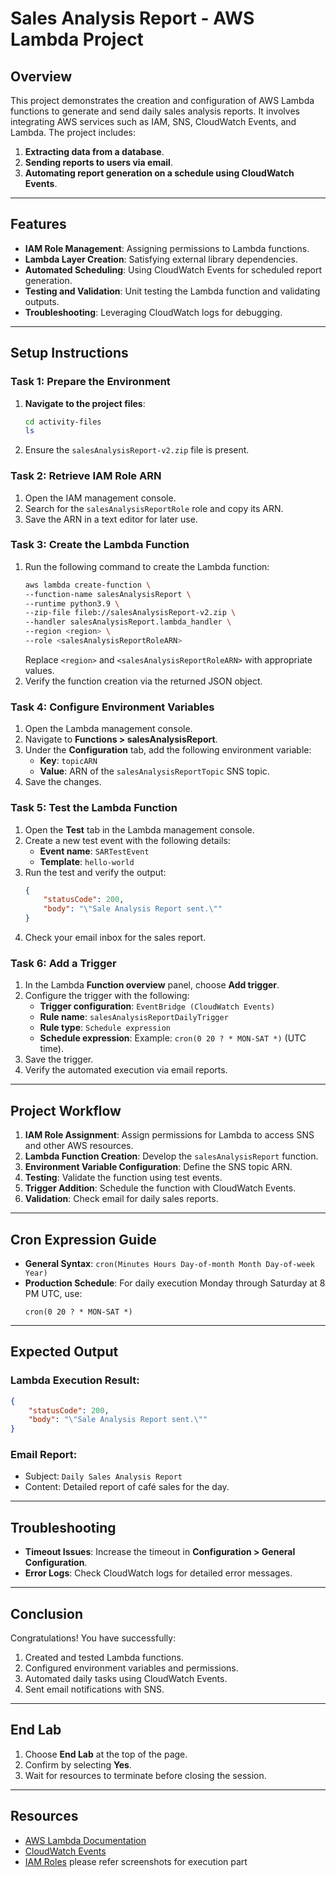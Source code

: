 # Sales Analysis Report - AWS Lambda Project

## Overview
This project demonstrates the creation and configuration of AWS Lambda functions to generate and send daily sales analysis reports. It involves integrating AWS services such as IAM, SNS, CloudWatch Events, and Lambda. The project includes:

1. **Extracting data from a database**.
2. **Sending reports to users via email**.
3. **Automating report generation on a schedule using CloudWatch Events**.

---

## Features
- **IAM Role Management**: Assigning permissions to Lambda functions.
- **Lambda Layer Creation**: Satisfying external library dependencies.
- **Automated Scheduling**: Using CloudWatch Events for scheduled report generation.
- **Testing and Validation**: Unit testing the Lambda function and validating outputs.
- **Troubleshooting**: Leveraging CloudWatch logs for debugging.

---

## Setup Instructions

### Task 1: Prepare the Environment
1. **Navigate to the project files**:
   ```bash
   cd activity-files
   ls
   ```
2. Ensure the `salesAnalysisReport-v2.zip` file is present.

### Task 2: Retrieve IAM Role ARN
1. Open the IAM management console.
2. Search for the `salesAnalysisReportRole` role and copy its ARN.
3. Save the ARN in a text editor for later use.

### Task 3: Create the Lambda Function
1. Run the following command to create the Lambda function:
   ```bash
   aws lambda create-function \
   --function-name salesAnalysisReport \
   --runtime python3.9 \
   --zip-file fileb://salesAnalysisReport-v2.zip \
   --handler salesAnalysisReport.lambda_handler \
   --region <region> \
   --role <salesAnalysisReportRoleARN>
   ```
   Replace `<region>` and `<salesAnalysisReportRoleARN>` with appropriate values.
2. Verify the function creation via the returned JSON object.

### Task 4: Configure Environment Variables
1. Open the Lambda management console.
2. Navigate to **Functions > salesAnalysisReport**.
3. Under the **Configuration** tab, add the following environment variable:
   - **Key**: `topicARN`
   - **Value**: ARN of the `salesAnalysisReportTopic` SNS topic.
4. Save the changes.

### Task 5: Test the Lambda Function
1. Open the **Test** tab in the Lambda management console.
2. Create a new test event with the following details:
   - **Event name**: `SARTestEvent`
   - **Template**: `hello-world`
3. Run the test and verify the output:
   ```json
   {
       "statusCode": 200,
       "body": "\"Sale Analysis Report sent.\""
   }
   ```
4. Check your email inbox for the sales report.

### Task 6: Add a Trigger
1. In the Lambda **Function overview** panel, choose **Add trigger**.
2. Configure the trigger with the following:
   - **Trigger configuration**: `EventBridge (CloudWatch Events)`
   - **Rule name**: `salesAnalysisReportDailyTrigger`
   - **Rule type**: `Schedule expression`
   - **Schedule expression**: Example: `cron(0 20 ? * MON-SAT *)` (UTC time).
3. Save the trigger.
4. Verify the automated execution via email reports.

---

## Project Workflow

1. **IAM Role Assignment**: Assign permissions for Lambda to access SNS and other AWS resources.
2. **Lambda Function Creation**: Develop the `salesAnalysisReport` function.
3. **Environment Variable Configuration**: Define the SNS topic ARN.
4. **Testing**: Validate the function using test events.
5. **Trigger Addition**: Schedule the function with CloudWatch Events.
6. **Validation**: Check email for daily sales reports.

---

## Cron Expression Guide
- **General Syntax**: `cron(Minutes Hours Day-of-month Month Day-of-week Year)`
- **Production Schedule**: For daily execution Monday through Saturday at 8 PM UTC, use:
  ```
  cron(0 20 ? * MON-SAT *)
  ```

---

## Expected Output
### Lambda Execution Result:
```json
{
    "statusCode": 200,
    "body": "\"Sale Analysis Report sent.\""
}
```
### Email Report:
- Subject: `Daily Sales Analysis Report`
- Content: Detailed report of café sales for the day.

---

## Troubleshooting
- **Timeout Issues**: Increase the timeout in **Configuration > General Configuration**.
- **Error Logs**: Check CloudWatch logs for detailed error messages.

---

## Conclusion
Congratulations! You have successfully:
1. Created and tested Lambda functions.
2. Configured environment variables and permissions.
3. Automated daily tasks using CloudWatch Events.
4. Sent email notifications with SNS.

---

## End Lab
1. Choose **End Lab** at the top of the page.
2. Confirm by selecting **Yes**.
3. Wait for resources to terminate before closing the session.

---

## Resources
- [AWS Lambda Documentation](https://docs.aws.amazon.com/lambda/index.html)
- [CloudWatch Events](https://docs.aws.amazon.com/eventbridge/latest/userguide/what-is-cloudwatch-events.html)
- [IAM Roles](https://docs.aws.amazon.com/IAM/latest/UserGuide/id_roles.html)
please refer screenshots for execution part 
